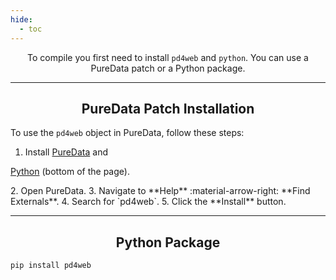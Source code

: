 ```yaml
---
hide:
  - toc
---
```

 <style>
  .md-typeset h1,
  .md-content__button {
    display: none;
  }
</style>
 
<p align="center">
  To compile you first need to install <code>pd4web</code> and <code>python</code>. You can use a PureData patch or a Python package.
</p>
 
---
## <h2 align="center">PureData Patch Installation</h2>

To use the `pd4web` object in PureData, follow these steps:

1. <p> Install <a href="https://puredata.info/downloads/pure-data" target="_blank">PureData</a> and 
  <a href="https://www.python.org/downloads/release/python-3130/" target="_blank">Python</a> 
  (bottom of the page).
</p>
2. Open PureData.
3. Navigate to **Help** :material-arrow-right: **Find Externals**.
4. Search for `pd4web`.
5. Click the **Install** button.

---
## <h2 align="center">Python Package</h2>

```
pip install pd4web
```

 
